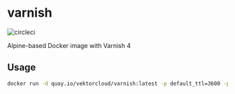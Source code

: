 # varnish

![circleci][circleci]

Alpine-based Docker image with Varnish 4

## Usage

```bash
docker run -d quay.io/vektorcloud/varnish:latest -p default_ttl=3600 -p default_grace=3600
```

[circleci]: https://img.shields.io/circleci/project/github/vektorcloud/varnish.svg "varnish"

